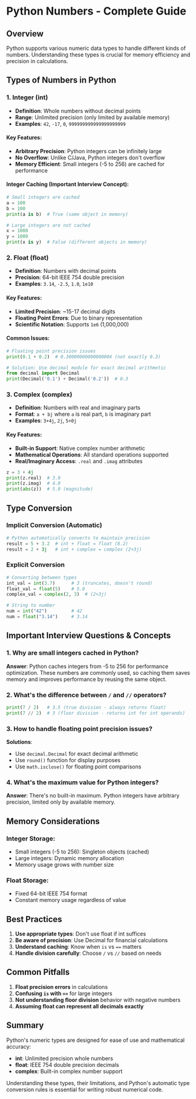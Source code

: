# Python Numbers - Complete Guide

## Overview
Python supports various numeric data types to handle different kinds of numbers. Understanding these types is crucial for memory efficiency and precision in calculations.

## Types of Numbers in Python

### 1. Integer (int)
- **Definition**: Whole numbers without decimal points
- **Range**: Unlimited precision (only limited by available memory)
- **Examples**: `42`, `-17`, `0`, `999999999999999999999`

#### Key Features:
- **Arbitrary Precision**: Python integers can be infinitely large
- **No Overflow**: Unlike C/Java, Python integers don't overflow
- **Memory Efficient**: Small integers (-5 to 256) are cached for performance

#### Integer Caching (Important Interview Concept):
```python
# Small integers are cached
a = 100
b = 100
print(a is b)  # True (same object in memory)

# Large integers are not cached
x = 1000
y = 1000
print(x is y)  # False (different objects in memory)
```

### 2. Float (float)
- **Definition**: Numbers with decimal points
- **Precision**: 64-bit IEEE 754 double precision
- **Examples**: `3.14`, `-2.5`, `1.0`, `1e10`

#### Key Features:
- **Limited Precision**: ~15-17 decimal digits
- **Floating Point Errors**: Due to binary representation
- **Scientific Notation**: Supports `1e6` (1,000,000)

#### Common Issues:
```python
# Floating point precision issues
print(0.1 + 0.2)  # 0.30000000000000004 (not exactly 0.3)

# Solution: Use decimal module for exact decimal arithmetic
from decimal import Decimal
print(Decimal('0.1') + Decimal('0.2'))  # 0.3
```

### 3. Complex (complex)
- **Definition**: Numbers with real and imaginary parts
- **Format**: `a + bj` where `a` is real part, `b` is imaginary part
- **Examples**: `3+4j`, `2j`, `5+0j`

#### Key Features:
- **Built-in Support**: Native complex number arithmetic
- **Mathematical Operations**: All standard operations supported
- **Real/Imaginary Access**: `.real` and `.imag` attributes

```python
z = 3 + 4j
print(z.real)  # 3.0
print(z.imag)  # 4.0
print(abs(z))  # 5.0 (magnitude)
```

## Type Conversion

### Implicit Conversion (Automatic)
```python
# Python automatically converts to maintain precision
result = 5 + 3.2  # int + float = float (8.2)
result = 2 + 3j   # int + complex = complex (2+3j)
```

### Explicit Conversion
```python
# Converting between types
int_val = int(3.7)      # 3 (truncates, doesn't round)
float_val = float(5)    # 5.0
complex_val = complex(2, 3)  # (2+3j)

# String to number
num = int("42")         # 42
num = float("3.14")     # 3.14
```

## Important Interview Questions & Concepts

### 1. Why are small integers cached in Python?
**Answer**: Python caches integers from -5 to 256 for performance optimization. These numbers are commonly used, so caching them saves memory and improves performance by reusing the same object.

### 2. What's the difference between `/` and `//` operators?
```python
print(7 / 2)   # 3.5 (true division - always returns float)
print(7 // 2)  # 3 (floor division - returns int for int operands)
```

### 3. How to handle floating point precision issues?
**Solutions**:
- Use `decimal.Decimal` for exact decimal arithmetic
- Use `round()` function for display purposes
- Use `math.isclose()` for floating point comparisons

### 4. What's the maximum value for Python integers?
**Answer**: There's no built-in maximum. Python integers have arbitrary precision, limited only by available memory.

## Memory Considerations

### Integer Storage:
- Small integers (-5 to 256): Singleton objects (cached)
- Large integers: Dynamic memory allocation
- Memory usage grows with number size

### Float Storage:
- Fixed 64-bit IEEE 754 format
- Constant memory usage regardless of value

## Best Practices

1. **Use appropriate types**: Don't use float if int suffices
2. **Be aware of precision**: Use Decimal for financial calculations
3. **Understand caching**: Know when `is` vs `==` matters
4. **Handle division carefully**: Choose `/` vs `//` based on needs

## Common Pitfalls

1. **Float precision errors** in calculations
2. **Confusing `is` with `==`** for large integers
3. **Not understanding floor division** behavior with negative numbers
4. **Assuming float can represent all decimals exactly**

## Summary

Python's numeric types are designed for ease of use and mathematical accuracy:
- **int**: Unlimited precision whole numbers
- **float**: IEEE 754 double precision decimals
- **complex**: Built-in complex number support

Understanding these types, their limitations, and Python's automatic type conversion rules is essential for writing robust numerical code.
